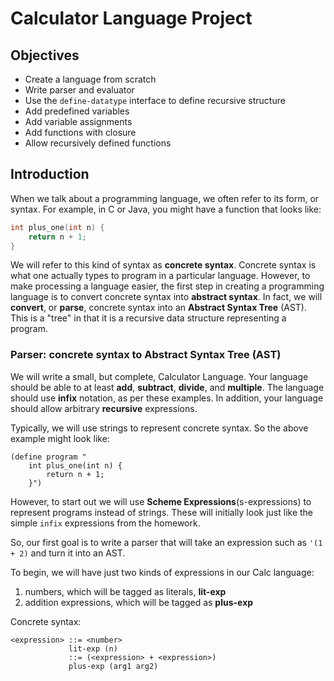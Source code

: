 # Calculator Language Project

## Objectives
* Create a language from scratch
* Write parser and evaluator
* Use the `define-datatype` interface to define recursive structure
* Add predefined variables
* Add variable assignments
* Add functions with closure
* Allow recursively defined functions

## Introduction
When we talk about a programming language, we often refer to its form, or syntax. For example, in C or Java, you might have a function that looks like:
```c
int plus_one(int n) {
    return n + 1;
}
```
We will refer to this kind of syntax as **concrete syntax**. Concrete syntax is what one actually types to program in a particular language. However, to make processing a language easier, the first step in creating a programming language is to convert concrete syntax into **abstract syntax**. In fact, we will **convert**, or **parse**, concrete syntax into an **Abstract Syntax Tree** (AST). This is a "tree" in that it is a recursive data structure representing a program.

### Parser: concrete syntax to Abstract Syntax Tree (AST)
We will write a small, but complete, Calculator Language. Your language should be able to at least **add**, **subtract**, **divide**, and **multiple**. The language should use **infix** notation, as per these examples. In addition, your language should allow arbitrary **recursive** expressions.

Typically, we will use strings to represent concrete syntax. So the above example might look like:
```
(define program "
    int plus_one(int n) {
        return n + 1;
    }")
```

However, to start out we will use **Scheme Expressions**(s-expressions) to represent programs instead of strings. These will initially look just like the simple `infix` expressions from the homework.

So, our first goal is to write a parser that will take an expression such as `'(1 + 2)` and turn it into an AST.

To begin, we will have just two kinds of expressions in our Calc language:
1. numbers, which will be tagged as literals, **lit-exp**
2. addition expressions, which will be tagged as **plus-exp**

Concrete syntax:
```{2,4}
<expression> ::= <number>
             lit-exp (n)
             ::= (<expression> + <expression>)
             plus-exp (arg1 arg2)
```




